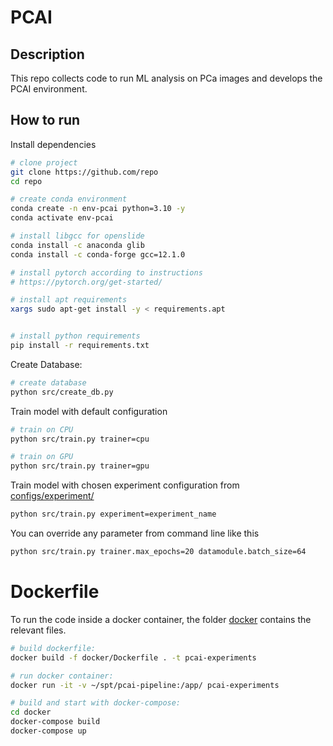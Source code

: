 # PCAI


## Description

This repo collects code to run ML analysis on PCa images and develops the PCAI environment.

## How to run

Install dependencies

```bash
# clone project
git clone https://github.com/repo
cd repo

# create conda environment
conda create -n env-pcai python=3.10 -y
conda activate env-pcai

# install libgcc for openslide
conda install -c anaconda glib
conda install -c conda-forge gcc=12.1.0

# install pytorch according to instructions
# https://pytorch.org/get-started/

# install apt requirements
xargs sudo apt-get install -y < requirements.apt


# install python requirements
pip install -r requirements.txt
```

Create Database:

```bash
# create database
python src/create_db.py
```

Train model with default configuration

```bash
# train on CPU
python src/train.py trainer=cpu

# train on GPU
python src/train.py trainer=gpu
```

Train model with chosen experiment configuration from [configs/experiment/](configs/experiment/)

```bash
python src/train.py experiment=experiment_name
```

You can override any parameter from command line like this

```bash
python src/train.py trainer.max_epochs=20 datamodule.batch_size=64
```

# Dockerfile

To run the code inside a docker container, the folder [docker](docker) contains the relevant files.

```bash
# build dockerfile:
docker build -f docker/Dockerfile . -t pcai-experiments

# run docker container:
docker run -it -v ~/spt/pcai-pipeline:/app/ pcai-experiments

# build and start with docker-compose:
cd docker
docker-compose build
docker-compose up
```